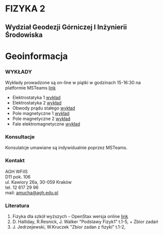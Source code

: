 # FIZYKA 2
## Wydział Geodezji Górniczej I Inżynierii Środowiska
# Geoinformacja

### WYKŁADY

Wykłady prowadzone są on-line w piątki w godzinach 15-16:30  na platformie MSTeams
[link](https://teams.microsoft.com/l/channel/19%3a8326708d2c1644a89d01aec7ca392150%40thread.tacv2/Og%25C3%25B3lny?groupId=db5e82a7-3e52-4343-be42-be35a8db06f1&tenantId=80b1033f-21e0-4a82-bbc0-f05fdccd3bc8)
- Elektrostatyka 1 [wykład](Gin_1_Elektrostatyka_1.pdf)
- Elektrostatyka 2 [wykład](Gin_2_Elektrostatyka_2.pdf)
- Obwody prądu stałego [wykład](Gin_3_Prad.pdf)
- Pole magnetyczne 1 [wykład](Gin_4_PoleMagnetyczne_1.pdf)
- Pole magnetyczne 2 [wykład](Gin_5_PoleMagnetyczne_2.pdf)
- Fale elektromagnetyczne [wykład](Gin_6_FaleElektromagnetyczne.pdf)

### Konsultacje 
Konsulatcje umawiane są indywidualnie poprzez MSTeams.

### Kontakt
AGH WFiIS <br>
D11 pok. 106 <br>
ul. Kawiory 26a, 30-059 Kraków <br>
tel. 12 617 29 96 <br>
mail: amucha@agh.edu.pl

### Literatura
1. Fizyka dla szkół wyższych - OpenStax wersja online [link](https://openstax.pl/podreczniki)
2. D. Halliday, R.Resnick, J. Walker "Podstawy Fizyk1" t.1-5, + Zbior zadań
3. J. Jedrzejewski, W.Kruczek "Zbior zadan z fizyki" t.1-2,

